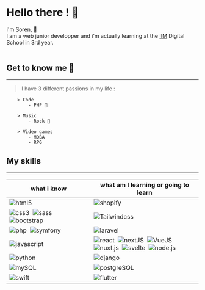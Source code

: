 # **Hello there !** 👋
I'm Soren, :rocket: <br>
I am a web junior developper and i'm actually learning at the [IIM](https://iim.fr) Digital School in 3rd year.<br>
<br>
## **Get to know me 👀**
<hr>

> I have 3 different passions in my life :

        > Code
            - PHP 👀

        > Music
            - Rock 🎸

        > Video games 
            - MOBA
            - RPG

## **My skills**<br>
<hr>

| what i know | what am I learning or going to learn |
| - | - |
| ![html5](https://img.shields.io/badge/-html5-05122A?style=flat&logo=html5)&nbsp; | ![shopify](https://img.shields.io/badge/-shopify-05122A?style=flat&logo=shopify)&nbsp;  |
| ![css3](https://img.shields.io/badge/-css3-05122A?style=flat&logo=css3)&nbsp; ![sass](https://img.shields.io/badge/-sass-05122A?style=flat&logo=sass)&nbsp;  ![bootstrap](https://img.shields.io/badge/-bootstrap-05122A?style=flat&logo=bootstrap)&nbsp; | ![Tailwindcss](https://img.shields.io/badge/-tailwindcss-05122A?style=flat&logo=Tailwindcss)&nbsp; |
| ![php](https://img.shields.io/badge/-php-05122A?style=flat&logo=php)&nbsp; ![symfony](https://img.shields.io/badge/-symfony-05122A?style=flat&logo=symfony)&nbsp; | ![laravel](https://img.shields.io/badge/-laravel-05122A?style=flat&logo=laravel)&nbsp; |
| ![javascript](https://img.shields.io/badge/-javascript-05122A?style=flat&logo=javascript)&nbsp;  |  ![react](https://img.shields.io/badge/-react-05122A?style=flat&logo=react)&nbsp; ![nextJS](https://img.shields.io/badge/-next.js-05122A?style=flat&logo=next.js)&nbsp; ![VueJS](https://img.shields.io/badge/-vue.js-05122A?style=flat&logo=vue.js)&nbsp; <br> ![nuxt.js](https://img.shields.io/badge/-nuxt.js-05122A?style=flat&logo=nuxt.js)&nbsp; ![svelte](https://img.shields.io/badge/-svelte-05122A?style=flat&logo=svelte)&nbsp; ![node.js](https://img.shields.io/badge/-node.js-05122A?style=flat&logo=node.js)&nbsp; |
| ![python](https://img.shields.io/badge/-python-05122A?style=flat&logo=python)&nbsp; | ![django](https://img.shields.io/badge/-django-05122A?style=flat&logo=django)&nbsp; |
| ![mySQL](https://img.shields.io/badge/-mySQL-05122A?style=flat&logo=mySQL)&nbsp; | ![postgreSQL](https://img.shields.io/badge/-postgreSQL-05122A?style=flat&logo=postgreSQL)&nbsp; |
| ![swift](https://img.shields.io/badge/-swift-05122A?style=flat&logo=swift)&nbsp; | ![flutter](https://img.shields.io/badge/-flutter-05122A?style=flat&logo=flutter)&nbsp; |